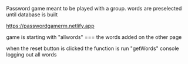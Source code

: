 Password game meant to be played with a group. words are preselected until database is built

https://passwordgamerm.netlify.app











game is starting with "allwords" === the words added on the other page   

when the reset button is clicked the function is run "getWords" console logging out all words 




